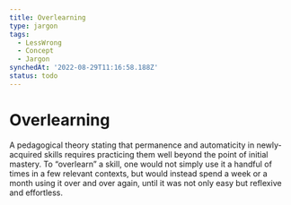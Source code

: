 ```yaml
---
title: Overlearning
type: jargon
tags:
  - LessWrong
  - Concept
  - Jargon
synchedAt: '2022-08-29T11:16:58.188Z'
status: todo
---
```


# Overlearning

A pedagogical theory stating that permanence and automaticity in newly-acquired skills requires practicing them well beyond the point of initial mastery. To “overlearn” a skill, one would not simply use it a handful of times in a few relevant contexts, but would instead spend a week or a month using it over and over again, until it was not only easy but reflexive and effortless.
 
